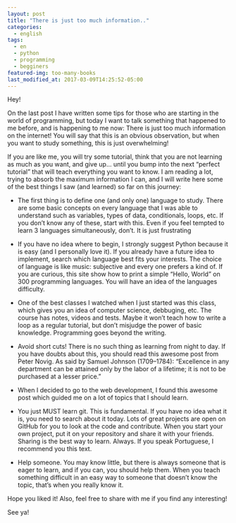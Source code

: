 ```yaml
---
layout: post
title: "There is just too much information.."
categories:
  - english
tags:
  - en 
  - python
  - programming
  - begginers
featured-img: too-many-books
last_modified_at: 2017-03-09T14:25:52-05:00
---
```


Hey!

On the last post I have written some tips for those who are starting in the world of programming, but today I want to talk something that happened to me before, and is happening to me now: There is just too much information on the internet! You will say that this is an obvious observation, but when you want to study something, this is just overwhelming!

If you are like me, you will try some tutorial, think that you are not learning as much as you want, and give up… until you bump into the next “perfect tutorial” that will teach everything you want to know. I am reading a lot, trying to absorb the maximum information I can, and I will write here some of the best things I saw (and learned) so far on this journey:

* The first thing is to define one (and only one) language to study. There are some basic concepts on every language that I was able to understand such as variables, types of data, conditionals, loops, etc. If you don’t know any of these, start with this. Even if you feel tempted to learn 3 languages simultaneously, don’t. It is just frustrating

* If you have no idea where to begin, I strongly suggest Python because it is easy (and I personally love it). If you already have a future idea to implement, search which language best fits your interests. The choice of language is like music: subjective and every one prefers a kind of. If you are curious, this site show how to print a simple “Hello, World” on 300 programming languages. You will have an idea of the languages difficulty.

* One of the best classes I watched when I just started was this class, which gives you an idea of computer science, debbuging, etc. The course has notes, videos and tests. Maybe it won’t teach how to write a loop as a regular tutorial, but don’t misjudge the power of basic knowledge. Programming goes beyond the writing.

* Avoid short cuts! There is no such thing as learning from night to day. If you have doubts about this, you should read this awesome post from Peter Novig. As said by Samuel Johnson (1709–1784): “Excellence in any department can be attained only by the labor of a lifetime; it is not to be purchased at a lesser price.”

* When I decided to go to the web development, I found this awesome post which guided me on a lot of topics that I should learn.

* You just MUST learn git. This is fundamental. If you have no idea what it is, you need to search about it today. Lots of great projects are open on GitHub for you to look at the code and contribute. When you start your own project, put it on your repository and share it with your friends. Sharing is the best way to learn. Always. If you speak Portuguese, I recommend you this text.

* Help someone. You may know little, but there is always someone that is eager to learn, and if you can, you should help them. When you teach something difficult in an easy way to someone that doesn’t know the topic, that’s when you really know it.

Hope you liked it! Also, feel free to share with me if you find any interesting!

See ya!
